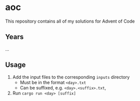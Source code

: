 # aoc

This repository contains all of my solutions for Advent of Code

## Years

...

## Usage

1. Add the input files to the corresponding `inputs` directory
    - Must be in the format `<day>.txt`
    - Can be suffixed, e.g. `<day>.<suffix>.txt`,
2. Run `cargo run <day> [suffix]`
